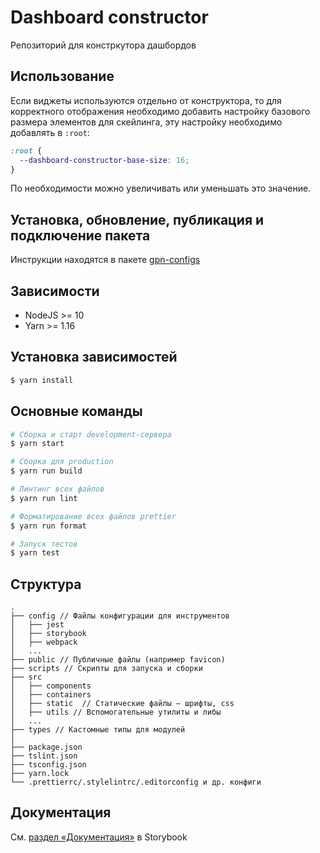 # Dashboard constructor
Репозиторий для констркутора дашбордов

## Использование

Если виджеты используются отдельно от конструктора, то для корректного отображения
необходимо добавить настройку базового размера элементов для скейлинга, эту настройку
необходимо добавлять в `:root`:

```css
:root {
  --dashboard-constructor-base-size: 16;
}
```

По необходимости можно увеличивать или уменьшать это значение.

## Установка, обновление, публикация и подключение пакета

Инструкции находятся в пакете [gpn-configs](https://github.com/CSSSR/gpn-configs)

## Зависимости
- NodeJS >= 10
- Yarn >= 1.16

## Установка зависимостей

```bash
$ yarn install
```

## Основные команды

```bash
# Сборка и старт development-сервера
$ yarn start

# Сборка для production
$ yarn run build

# Линтинг всех файлов
$ yarn run lint

# Форматирование всех файлов prettier
$ yarn run format

# Запуск тестов
$ yarn test
```

## Структура

```
.
├── config // Файлы конфигурации для инструментов
│   ├── jest
│   ├── storybook
│   ├── webpack
│   ...
├── public // Публичные файлы (например favicon)
├── scripts // Скрипты для запуска и сборки
├── src
│   ├── components
│   ├── containers
│   ├── static  // Статические файлы – шрифты, css
│   ├── utils // Вспомогательные утилиты и либы
│   ...
├── types // Кастомные типы для модулей
│
├── package.json
├── tslint.json
├── tsconfig.json
├── yarn.lock
└── .prettierrc/.stylelintrc/.editorconfig и др. конфиги
```

## Документация

См. [раздел «Документация»](http://master.dashboard-constructor.csssr.cloud/?path=/docs/документация) в Storybook
